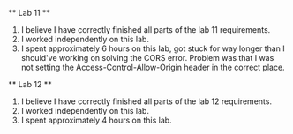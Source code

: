 ** Lab 11 **

1. I believe I have correctly finished all parts of the lab 11 requirements.
2. I worked independently on this lab.
3. I spent approximately 6 hours on this lab, got stuck for way longer than I should've working on solving the CORS error. Problem was that I was not setting the Access-Control-Allow-Origin header in the correct place.

** Lab 12 **

1. I believe I have correctly finished all parts of the lab 12 requirements.
2. I worked independently on this lab.
3. I spent approximately 4 hours on this lab.